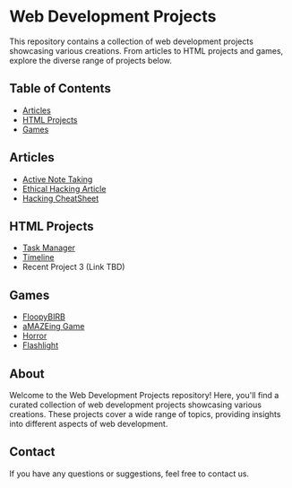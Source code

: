 # Web Development Projects
This repository contains a collection of web development projects showcasing various creations. From articles to HTML projects and games, explore the diverse range of projects below.

## Table of Contents
- [Articles](#articles)
- [HTML Projects](#html-projects)
- [Games](#games)

## Articles
- [Active Note Taking](Notes.html)
- [Ethical Hacking Article](Ethical_Hacking.html)
- [Hacking CheatSheet](cheatsheet.html)

## HTML Projects
- [Task Manager](task.html)
- [Timeline](timeline.html)
- Recent Project 3 (Link TBD)

## Games
- [FloopyBIRB](FloopyBIRB.html)
- [aMAZEing Game](maze.html)
- [Horror](horror.html)
- [Flashlight](flashlight.html)

## About
Welcome to the Web Development Projects repository! Here, you'll find a curated collection of web development projects showcasing various creations. These projects cover a wide range of topics, providing insights into different aspects of web development.

## Contact
If you have any questions or suggestions, feel free to contact us.
